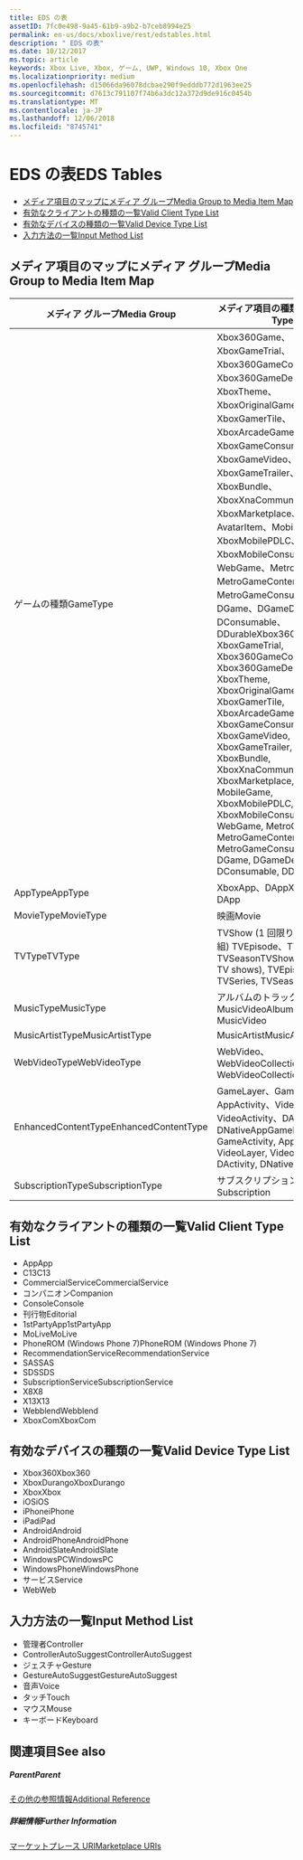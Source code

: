 ```yaml
---
title: EDS の表
assetID: 7fc0e498-9a45-61b9-a9b2-b7ceb8994e25
permalink: en-us/docs/xboxlive/rest/edstables.html
description: " EDS の表"
ms.date: 10/12/2017
ms.topic: article
keywords: Xbox Live, Xbox, ゲーム, UWP, Windows 10, Xbox One
ms.localizationpriority: medium
ms.openlocfilehash: d15066da96078dcbae290f9edddb772d1963ee25
ms.sourcegitcommit: d7613c791107f74b6a3dc12a372d9de916c0454b
ms.translationtype: MT
ms.contentlocale: ja-JP
ms.lasthandoff: 12/06/2018
ms.locfileid: "8745741"
---
```

# <a name="eds-tables"></a><span data-ttu-id="521f2-104">EDS の表</span><span class="sxs-lookup"><span data-stu-id="521f2-104">EDS Tables</span></span>

  * [<span data-ttu-id="521f2-105">メディア項目のマップにメディア グループ</span><span class="sxs-lookup"><span data-stu-id="521f2-105">Media Group to Media Item Map</span></span>](#ID4EQ)
  * [<span data-ttu-id="521f2-106">有効なクライアントの種類の一覧</span><span class="sxs-lookup"><span data-stu-id="521f2-106">Valid Client Type List</span></span>](#ID4EFD)
  * [<span data-ttu-id="521f2-107">有効なデバイスの種類の一覧</span><span class="sxs-lookup"><span data-stu-id="521f2-107">Valid Device Type List</span></span>](#ID4EPE)
  * [<span data-ttu-id="521f2-108">入力方法の一覧</span><span class="sxs-lookup"><span data-stu-id="521f2-108">Input Method List</span></span>](#ID4ERF)

<a id="ID4EQ"></a>


## <a name="media-group-to-media-item-map"></a><span data-ttu-id="521f2-109">メディア項目のマップにメディア グループ</span><span class="sxs-lookup"><span data-stu-id="521f2-109">Media Group to Media Item Map</span></span>

| <span data-ttu-id="521f2-110">メディア グループ</span><span class="sxs-lookup"><span data-stu-id="521f2-110">Media Group</span></span>| <span data-ttu-id="521f2-111">メディア項目の種類</span><span class="sxs-lookup"><span data-stu-id="521f2-111">Media Item Type</span></span>| 
| --- | --- |
| <span data-ttu-id="521f2-112">ゲームの種類</span><span class="sxs-lookup"><span data-stu-id="521f2-112">GameType</span></span>| <span data-ttu-id="521f2-113">Xbox360Game、XboxGameTrial、Xbox360GameContent、Xbox360GameDemo、XboxTheme、XboxOriginalGame、XboxGamerTile、XboxArcadeGame、XboxGameConsumable、XboxGameVideo、XboxGameTrailer、XboxBundle、XboxXnaCommunityGame、XboxMarketplace、AvatarItem、MobileGame、XboxMobilePDLC、XboxMobileConsumable、WebGame、MetroGame、MetroGameContent、MetroGameConsumable、DGame、DGameDemo、DConsumable、DDurable</span><span class="sxs-lookup"><span data-stu-id="521f2-113">Xbox360Game, XboxGameTrial, Xbox360GameContent, Xbox360GameDemo, XboxTheme, XboxOriginalGame, XboxGamerTile, XboxArcadeGame, XboxGameConsumable, XboxGameVideo, XboxGameTrailer, XboxBundle, XboxXnaCommunityGame, XboxMarketplace, AvatarItem, MobileGame, XboxMobilePDLC, XboxMobileConsumable, WebGame, MetroGame, MetroGameContent, MetroGameConsumable, DGame, DGameDemo, DConsumable, DDurable</span></span>|
| <span data-ttu-id="521f2-114">AppType</span><span class="sxs-lookup"><span data-stu-id="521f2-114">AppType</span></span>| <span data-ttu-id="521f2-115">XboxApp、DApp</span><span class="sxs-lookup"><span data-stu-id="521f2-115">XboxApp, DApp</span></span>|
| <span data-ttu-id="521f2-116">MovieType</span><span class="sxs-lookup"><span data-stu-id="521f2-116">MovieType</span></span>| <span data-ttu-id="521f2-117">映画</span><span class="sxs-lookup"><span data-stu-id="521f2-117">Movie</span></span>|
| <span data-ttu-id="521f2-118">TVType</span><span class="sxs-lookup"><span data-stu-id="521f2-118">TVType</span></span>| <span data-ttu-id="521f2-119">TVShow (1 回限りのテレビ番組) TVEpisode、TVSeries、TVSeason</span><span class="sxs-lookup"><span data-stu-id="521f2-119">TVShow (one-off TV shows), TVEpisode, TVSeries, TVSeason</span></span>|
| <span data-ttu-id="521f2-120">MusicType</span><span class="sxs-lookup"><span data-stu-id="521f2-120">MusicType</span></span>| <span data-ttu-id="521f2-121">アルバムのトラックで MusicVideo</span><span class="sxs-lookup"><span data-stu-id="521f2-121">Album, Track, MusicVideo</span></span>|
| <span data-ttu-id="521f2-122">MusicArtistType</span><span class="sxs-lookup"><span data-stu-id="521f2-122">MusicArtistType</span></span>| <span data-ttu-id="521f2-123">MusicArtist</span><span class="sxs-lookup"><span data-stu-id="521f2-123">MusicArtist</span></span>|
| <span data-ttu-id="521f2-124">WebVideoType</span><span class="sxs-lookup"><span data-stu-id="521f2-124">WebVideoType</span></span>| <span data-ttu-id="521f2-125">WebVideo、WebVideoCollection</span><span class="sxs-lookup"><span data-stu-id="521f2-125">WebVideo, WebVideoCollection</span></span>|
| <span data-ttu-id="521f2-126">EnhancedContentType</span><span class="sxs-lookup"><span data-stu-id="521f2-126">EnhancedContentType</span></span>| <span data-ttu-id="521f2-127">GameLayer、GameActivity、AppActivity、VideoLayer、VideoActivity、DActivity、DNativeApp</span><span class="sxs-lookup"><span data-stu-id="521f2-127">GameLayer, GameActivity, AppActivity, VideoLayer, VideoActivity, DActivity, DNativeApp</span></span>|
| <span data-ttu-id="521f2-128">SubscriptionType</span><span class="sxs-lookup"><span data-stu-id="521f2-128">SubscriptionType</span></span>| <span data-ttu-id="521f2-129">サブスクリプション</span><span class="sxs-lookup"><span data-stu-id="521f2-129">Subscription</span></span>|

<a id="ID4EFD"></a>


## <a name="valid-client-type-list"></a><span data-ttu-id="521f2-130">有効なクライアントの種類の一覧</span><span class="sxs-lookup"><span data-stu-id="521f2-130">Valid Client Type List</span></span>

   * <span data-ttu-id="521f2-131">App</span><span class="sxs-lookup"><span data-stu-id="521f2-131">App</span></span>
   * <span data-ttu-id="521f2-132">C13</span><span class="sxs-lookup"><span data-stu-id="521f2-132">C13</span></span>
   * <span data-ttu-id="521f2-133">CommercialService</span><span class="sxs-lookup"><span data-stu-id="521f2-133">CommercialService</span></span>
   * <span data-ttu-id="521f2-134">コンパニオン</span><span class="sxs-lookup"><span data-stu-id="521f2-134">Companion</span></span>
   * <span data-ttu-id="521f2-135">Console</span><span class="sxs-lookup"><span data-stu-id="521f2-135">Console</span></span>
   * <span data-ttu-id="521f2-136">刊行物</span><span class="sxs-lookup"><span data-stu-id="521f2-136">Editorial</span></span>
   * <span data-ttu-id="521f2-137">1stPartyApp</span><span class="sxs-lookup"><span data-stu-id="521f2-137">1stPartyApp</span></span>
   * <span data-ttu-id="521f2-138">MoLive</span><span class="sxs-lookup"><span data-stu-id="521f2-138">MoLive</span></span>
   * <span data-ttu-id="521f2-139">PhoneROM (Windows Phone 7)</span><span class="sxs-lookup"><span data-stu-id="521f2-139">PhoneROM (Windows Phone 7)</span></span>
   * <span data-ttu-id="521f2-140">RecommendationService</span><span class="sxs-lookup"><span data-stu-id="521f2-140">RecommendationService</span></span>
   * <span data-ttu-id="521f2-141">SAS</span><span class="sxs-lookup"><span data-stu-id="521f2-141">SAS</span></span>
   * <span data-ttu-id="521f2-142">SDS</span><span class="sxs-lookup"><span data-stu-id="521f2-142">SDS</span></span>
   * <span data-ttu-id="521f2-143">SubscriptionService</span><span class="sxs-lookup"><span data-stu-id="521f2-143">SubscriptionService</span></span>
   * <span data-ttu-id="521f2-144">X8</span><span class="sxs-lookup"><span data-stu-id="521f2-144">X8</span></span>
   * <span data-ttu-id="521f2-145">X13</span><span class="sxs-lookup"><span data-stu-id="521f2-145">X13</span></span>
   * <span data-ttu-id="521f2-146">Webblend</span><span class="sxs-lookup"><span data-stu-id="521f2-146">Webblend</span></span>
   * <span data-ttu-id="521f2-147">XboxCom</span><span class="sxs-lookup"><span data-stu-id="521f2-147">XboxCom</span></span>

<a id="ID4EPE"></a>


## <a name="valid-device-type-list"></a><span data-ttu-id="521f2-148">有効なデバイスの種類の一覧</span><span class="sxs-lookup"><span data-stu-id="521f2-148">Valid Device Type List</span></span>

   * <span data-ttu-id="521f2-149">Xbox360</span><span class="sxs-lookup"><span data-stu-id="521f2-149">Xbox360</span></span>
   * <span data-ttu-id="521f2-150">XboxDurango</span><span class="sxs-lookup"><span data-stu-id="521f2-150">XboxDurango</span></span>
   * <span data-ttu-id="521f2-151">Xbox</span><span class="sxs-lookup"><span data-stu-id="521f2-151">Xbox</span></span>
   * <span data-ttu-id="521f2-152">iOS</span><span class="sxs-lookup"><span data-stu-id="521f2-152">iOS</span></span>
   * <span data-ttu-id="521f2-153">iPhone</span><span class="sxs-lookup"><span data-stu-id="521f2-153">iPhone</span></span>
   * <span data-ttu-id="521f2-154">iPad</span><span class="sxs-lookup"><span data-stu-id="521f2-154">iPad</span></span>
   * <span data-ttu-id="521f2-155">Android</span><span class="sxs-lookup"><span data-stu-id="521f2-155">Android</span></span>
   * <span data-ttu-id="521f2-156">AndroidPhone</span><span class="sxs-lookup"><span data-stu-id="521f2-156">AndroidPhone</span></span>
   * <span data-ttu-id="521f2-157">AndroidSlate</span><span class="sxs-lookup"><span data-stu-id="521f2-157">AndroidSlate</span></span>
   * <span data-ttu-id="521f2-158">WindowsPC</span><span class="sxs-lookup"><span data-stu-id="521f2-158">WindowsPC</span></span>
   * <span data-ttu-id="521f2-159">WindowsPhone</span><span class="sxs-lookup"><span data-stu-id="521f2-159">WindowsPhone</span></span>
   * <span data-ttu-id="521f2-160">サービス</span><span class="sxs-lookup"><span data-stu-id="521f2-160">Service</span></span>
   * <span data-ttu-id="521f2-161">Web</span><span class="sxs-lookup"><span data-stu-id="521f2-161">Web</span></span>

<a id="ID4ERF"></a>


## <a name="input-method-list"></a><span data-ttu-id="521f2-162">入力方法の一覧</span><span class="sxs-lookup"><span data-stu-id="521f2-162">Input Method List</span></span>

   * <span data-ttu-id="521f2-163">管理者</span><span class="sxs-lookup"><span data-stu-id="521f2-163">Controller</span></span>
   * <span data-ttu-id="521f2-164">ControllerAutoSuggest</span><span class="sxs-lookup"><span data-stu-id="521f2-164">ControllerAutoSuggest</span></span>
   * <span data-ttu-id="521f2-165">ジェスチャ</span><span class="sxs-lookup"><span data-stu-id="521f2-165">Gesture</span></span>
   * <span data-ttu-id="521f2-166">GestureAutoSuggest</span><span class="sxs-lookup"><span data-stu-id="521f2-166">GestureAutoSuggest</span></span>
   * <span data-ttu-id="521f2-167">音声</span><span class="sxs-lookup"><span data-stu-id="521f2-167">Voice</span></span>
   * <span data-ttu-id="521f2-168">タッチ</span><span class="sxs-lookup"><span data-stu-id="521f2-168">Touch</span></span>
   * <span data-ttu-id="521f2-169">マウス</span><span class="sxs-lookup"><span data-stu-id="521f2-169">Mouse</span></span>
   * <span data-ttu-id="521f2-170">キーボード</span><span class="sxs-lookup"><span data-stu-id="521f2-170">Keyboard</span></span>

<a id="ID4EJG"></a>


## <a name="see-also"></a><span data-ttu-id="521f2-171">関連項目</span><span class="sxs-lookup"><span data-stu-id="521f2-171">See also</span></span>

<a id="ID4ELG"></a>


##### <a name="parent"></a><span data-ttu-id="521f2-172">Parent</span><span class="sxs-lookup"><span data-stu-id="521f2-172">Parent</span></span>  

[<span data-ttu-id="521f2-173">その他の参照情報</span><span class="sxs-lookup"><span data-stu-id="521f2-173">Additional Reference</span></span>](atoc-xboxlivews-reference-additional.md)


<a id="ID4EXG"></a>


##### <a name="further-information"></a><span data-ttu-id="521f2-174">詳細情報</span><span class="sxs-lookup"><span data-stu-id="521f2-174">Further Information</span></span>

[<span data-ttu-id="521f2-175">マーケットプレース URI</span><span class="sxs-lookup"><span data-stu-id="521f2-175">Marketplace URIs</span></span>](../uri/marketplace/atoc-reference-marketplace.md)
